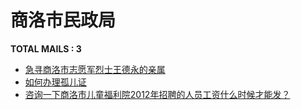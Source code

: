 # 商洛市民政局

__TOTAL MAILS : 3__
- [急寻商洛市志愿军烈士王德永的亲属](../../category/letters/3522.md)
- [如何办理孤儿证](../../category/letters/2834.md)
- [咨询一下商洛市儿童福利院2012年招聘的人员工资什么时候才能发？](../../category/letters/2208.md)